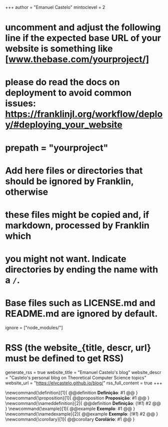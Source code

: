 <!--
Add here global page variables to use throughout your website.
-->
+++
author = "Emanuel Castelo"
mintoclevel = 2

# uncomment and adjust the following line if the expected base URL of your website is something like [www.thebase.com/yourproject/]
# please do read the docs on deployment to avoid common issues: https://franklinjl.org/workflow/deploy/#deploying_your_website
# prepath = "yourproject"

# Add here files or directories that should be ignored by Franklin, otherwise
# these files might be copied and, if markdown, processed by Franklin which
# you might not want. Indicate directories by ending the name with a `/`.
# Base files such as LICENSE.md and README.md are ignored by default.
ignore = ["node_modules/"]

# RSS (the website_{title, descr, url} must be defined to get RSS)
generate_rss = true
website_title = "Emanuel Castelo's blog"
website_descr = "Castelo's personal blog on Theoretical Computer Science topics"
website_url   = "https://elvcastelo.github.io/blog/"
rss_full_content = true
+++

<!--
Add here global latex commands to use throughout your pages.
-->
\newcommand{\definition}[1]{
  @@definition
  **Definição**: #1
  @@
}
\newcommand{\proposition}[1]{
  @@proposition
  **Proposição**: #1
  @@
}
\newcommand{\nameddefinition}[2]{
  @@definition
  **Definição**: (_!#1_)
  #2
  @@
}
\newcommand{\example}[1]{
  @@example
  **Exemplo**: #1
  @@
}
\newcommand{\namedexample}[2]{
  @@example
  **Exemplo**: (_!#1_)
  #2
  @@
}
\newcommand{\corollary}[1]{
  @@corollary
    **Corolário**: #1
  @@
}
